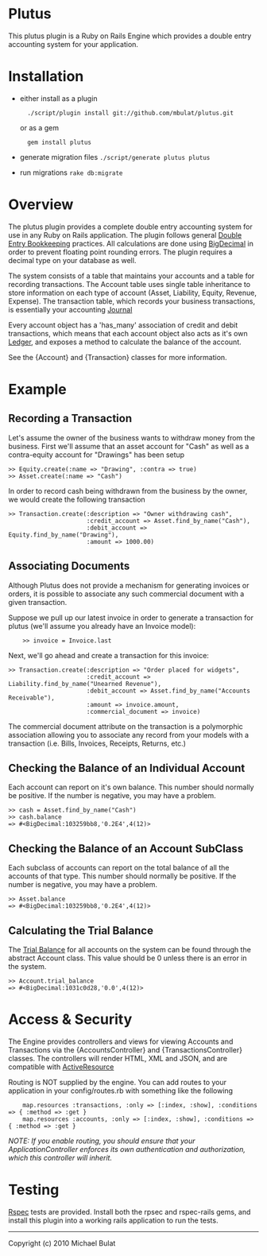 Plutus
=================

This plutus plugin is a Ruby on Rails Engine which provides a double entry accounting system for your application.

Installation
============

- either install  as a plugin 
		
		./script/plugin install git://github.com/mbulat/plutus.git

	or as a gem

		gem install plutus

- generate migration files `./script/generate plutus plutus`

- run migrations `rake db:migrate`

Overview
========

The plutus plugin provides a complete double entry accounting system for use in any Ruby on Rails application. The plugin follows general [Double Entry Bookkeeping](http://en.wikipedia.org/wiki/Double-entry_bookkeeping_system) practices. All calculations are done using [BigDecimal](http://www.ensta.fr/~diam/ruby/online/ruby-doc-stdlib/libdoc/bigdecimal/rdoc/classes/BigDecimal.html) in order to prevent floating point rounding errors. The plugin requires a decimal type on your database as well.

The system consists of a table that maintains your accounts and a table for recording transactions. The Account table uses single table inheritance to store information on each type of account (Asset, Liability, Equity, Revenue, Expense). The transaction table, which records your business transactions, is essentially your accounting  [Journal](http://en.wikipedia.org/wiki/Journal_entry)

Every account object has a 'has_many' association of credit and debit transactions, which means that each account object also acts as it's own [Ledger](http://en.wikipedia.org/wiki/General_ledger), and exposes a method to calculate the balance of the account.  

See the {Account} and {Transaction} classes for more information.

Example
=======

Recording a Transaction
-----------------------

  Let's assume the owner of the business wants to withdraw money from the business. First we'll assume that an asset account for "Cash" as well as a contra-equity account for "Drawings" has been setup

    >> Equity.create(:name => "Drawing", :contra => true)
    >> Asset.create(:name => "Cash")
  
  In order to record cash being withdrawn from the business by the owner, we would create the following transaction

    >> Transaction.create(:description => "Owner withdrawing cash", 
                          :credit_account => Asset.find_by_name("Cash"),
                          :debit_account => Equity.find_by_name("Drawing"), 
                          :amount => 1000.00)
                       
Associating Documents
---------------------

Although Plutus does not provide a mechanism for generating invoices or orders, it is possible to associate any such
commercial document with a given transaction.

Suppose we pull up our latest invoice in order to generate a transaction for plutus (we'll assume you already have an
Invoice model):

		>> invoice = Invoice.last

Next, we'll go ahead and create a transaction for this invoice:

    >> Transaction.create(:description => "Order placed for widgets", 
                          :credit_account => Liability.find_by_name("Unearned Revenue"),
                          :debit_account => Asset.find_by_name("Accounts Receivable"),
                          :amount => invoice.amount,
                          :commercial_document => invoice)

The commercial document attribute on the transaction is a polymorphic association allowing you to associate any record
from your models with a transaction (i.e. Bills, Invoices, Receipts, Returns, etc.)

                       
Checking the Balance of an  Individual Account
----------------------------------------------
  
  Each account can report on it's own balance. This number should normally be positive. If the number is negative, you may have a problem.
  
    >> cash = Asset.find_by_name("Cash")
    >> cash.balance
    => #<BigDecimal:103259bb8,'0.2E4',4(12)>

    
Checking the Balance of an Account SubClass
-------------------------------------------

  Each subclass of accounts can report on the total balance of all the accounts of that type. This number should normally be positive. If the number is negative, you may have a problem.

    >> Asset.balance
    => #<BigDecimal:103259bb8,'0.2E4',4(12)>    
    
Calculating the Trial Balance
-----------------------------

  The [Trial Balance](http://en.wikipedia.org/wiki/Trial_balance) for all accounts on the system can be found through the abstract Account class. This value should be 0 unless there is an error in the system.

    >> Account.trial_balance
    => #<BigDecimal:1031c0d28,'0.0',4(12)>


Access & Security
=================

The Engine provides controllers and views for viewing Accounts and Transactions via the {AccountsController} and {TransactionsController}  classes. The controllers will render HTML, XML and JSON, and are compatible with [ActiveResource](http://api.rubyonrails.org/classes/ActiveResource/Base.html)

Routing is NOT supplied by the engine. You can add routes to your application in your config/routes.rb with something
like the following

		map.resources :transactions, :only => [:index, :show], :conditions => { :method => :get }
		map.resources :accounts, :only => [:index, :show], :conditions => { :method => :get }

*NOTE: If you enable routing, you should ensure that your ApplicationController enforces its own authentication and authorization, which this controller will inherit.*  

Testing
=======

[Rspec](http://rspec.info/) tests are provided. Install both the rpsec and rspec-rails gems, and install this plugin
into a working rails application to run the tests.

* * *

Copyright (c) 2010 Michael Bulat

